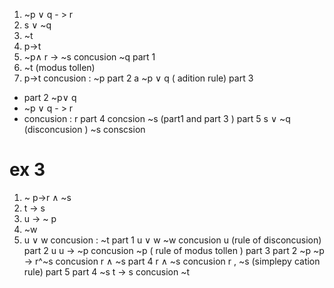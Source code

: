 1. ~p $\lor$ q - > r  
2. s $\lor$ ~q 
3. ~t 
4. p->t 
5. ~p$\land$ r -> ~s 
concusion ~q 
part 1 
3. ~t (modus tollen)
4. p->t 
concusion : ~p 
part 2 a
~p $\lor$ q ( adition rule)
part 3 
- part 2 ~p$\lor$ q  
-   ~p $\lor$ q - > r 
- concusion : r 
part 4 
concsion ~s (part1 and part 3 )
part 5 
s $\lor$ ~q  (disconcusion )
~s 
conscsion 

# ex 3 
1. ~ p->r $\land$ ~s
2. t -> s 
3. u -> ~ p 
4. ~w 
5. u $\lor$ w 
concusion : ~t 
part 1 
u $\lor$ w 
~w 
concusion u (rule of disconcusion)
part 2 
u 
u -> ~p 
concusion ~p ( rule of modus tollen  )
part 3 
part 2 ~p 
~p -> r^~s 
concusion r $\land$ ~s 
part 4 
r $\land$ ~s 
concusion r , ~s (simplepy cation rule)
part 5 
part 4 ~s 
t -> s
concusion ~t 











